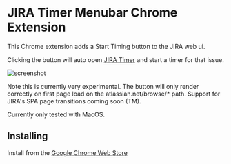 # JIRA Timer Menubar Chrome Extension

This Chrome extension adds a Start Timing button to the JIRA web ui.

Clicking the button will auto open [JIRA Timer](https://github.com/alexcroox/jira-timer-menubar) and start a timer for that issue.

![screenshot](https://cl.ly/674a771148e0/Screenshot%202019-02-13%20at%2014.45.11.png)

Note this is currently very experimental. The button will only render correctly on first page load on the atlassian.net/browse/* path. Support for JIRA's SPA page transitions coming soon (TM).

Currently only tested with MacOS.


## Installing

Install from the [Google Chrome Web Store](https://chrome.google.com/webstore/detail/cmcjhhhfakbhoaopnmkckopickcihkab)
